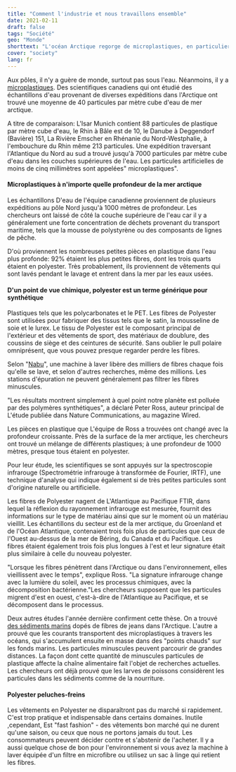 ```yaml
---
title: "Comment l'industrie et nous travaillons ensemble"
date: 2021-02-11
draft: false
tags: "Société"
geo: "Monde"
shorttext: "L'océan Arctique regorge de microplastiques, en particulier les fibres de vêtements délavées qui y polluent les mers."
cover: "society"
lang: fr
---
```


Aux pôles, il n'y a guère de monde, surtout pas sous l'eau. Néanmoins, il y a [microplastiques](https://www.nature.com/articles/s41467-020-20347-1#Sec2 "Pervasive distribution of polyester fibres in the Arctic Ocean is driven by Atlantic inputs"). Des scientifiques canadiens qui ont étudié des échantillons d'eau provenant de diverses expéditions dans l'Arctique ont trouvé une moyenne de 40 particules par mètre cube d'eau de mer arctique.

A titre de comparaison: L'Isar Munich contient 88 particules de plastique par mètre cube d'eau, le Rhin à Bâle est de 10, le Danube à Deggendorf (Bavière) 151, La Rivière Emscher en Rhénanie du Nord-Westphalie, à l'embouchure du Rhin même 213 particules. Une expédition traversant l'Atlantique du Nord au sud a trouvé jusqu'à 7000 particules par mètre cube d'eau dans les couches supérieures de l'eau. Les particules artificielles de moins de cinq millimètres sont appelées" microplastiques".

#### Microplastiques à n'importe quelle profondeur de la mer arctique

Les échantillons D'eau de l'équipe canadienne proviennent de plusieurs expéditions au pôle Nord jusqu'à 1000 mètres de profondeur. Les chercheurs ont laissé de côté la couche supérieure de l'eau car il y a généralement une forte concentration de déchets provenant du transport maritime, tels que la mousse de polystyrène ou des composants de lignes de pêche.

D'où proviennent les nombreuses petites pièces en plastique dans l'eau plus profonde: 92% étaient les plus petites fibres, dont les trois quarts étaient en polyester. Très probablement, ils proviennent de vêtements qui sont lavés pendant le lavage et entrent dans la mer par les eaux usées.

#### D'un point de vue chimique, polyester est un terme générique pour synthétique

Plastiques tels que les polycarbonates et le PET. Les fibres de Polyester sont utilisées pour fabriquer des tissus tels que le satin, la mousseline de soie et le lurex. Le tissu de Polyester est le composant principal de l'extérieur et des vêtements de sport, des matériaux de doublure, des coussins de siège et des ceintures de sécurité. Sans oublier le pull polaire omniprésent, que vous pouvez presque regarder perdre les fibres.

Selon "[Nabu](https://blogs.nabu.de/mikroplastik-landet-im-meer/ "Von der Waschmaschine ins Meer")", une machine à laver libère des milliers de fibres chaque fois qu'elle se lave, et selon d'autres recherches, même des millions. Les stations d'épuration ne peuvent généralement pas filtrer les fibres minuscules.

"Les résultats montrent simplement à quel point notre planète est polluée par des polymères synthétiques", a déclaré Peter Ross, auteur principal de L'étude publiée dans Nature Communications, au magazine Wired.

Les pièces en plastique que L'équipe de Ross a trouvées ont changé avec la profondeur croissante. Près de la surface de la mer arctique, les chercheurs ont trouvé un mélange de différents plastiques; à une profondeur de 1000 mètres, presque tous étaient en polyester.

Pour leur étude, les scientifiques se sont appuyés sur la spectroscopie infrarouge (Spectrométrie infrarouge à transformée de Fourier, IRTF), une technique d'analyse qui indique également si de très petites particules sont d'origine naturelle ou artificielle.

Les fibres de Polyester nagent de L'Atlantique au Pacifique
FTIR, dans lequel la réflexion du rayonnement infrarouge est mesurée, fournit des informations sur le type de matériau ainsi que sur le moment où un matériau vieillit. Les échantillons du secteur est de la mer arctique, du Groenland et de l'Océan Atlantique, contenaient trois fois plus de particules que ceux de l'Ouest au-dessus de la mer de Béring, du Canada et du Pacifique. Les fibres étaient également trois fois plus longues à l'est et leur signature était plus similaire à celle du nouveau polyester.

"Lorsque les fibres pénètrent dans l'Arctique ou dans l'environnement, elles vieillissent avec le temps", explique Ross. "La signature infrarouge change avec la lumière du soleil, avec les processus chimiques, avec la décomposition bactérienne."Les chercheurs supposent que les particules migrent d'est en ouest, c'est-à-dire de l'Atlantique au Pacifique, et se décomposent dans le processus.

Deux autres études l'année dernière confirment cette thèse. On a trouvé [des sédiments marins](https://www.wired.com/story/your-blue-jeans-are-polluting-the-ocean/ "Your Beloved Blue Jeans Are Polluting the Ocean—Big Time") dopés de fibres de jeans dans l'Arctique. L'autre a prouvé que les courants transportent des microplastiques à travers les océans, qui s'accumulent ensuite en masse dans des "points chauds" sur les fonds marins. Les particules minuscules peuvent parcourir de grandes distances. La façon dont cette quantité de minuscules particules de plastique affecte la chaîne alimentaire fait l'objet de recherches actuelles. Les chercheurs ont déjà prouvé que les larves de poissons considèrent les particules dans les sédiments comme de la nourriture.

#### Polyester peluches-freins

Les vêtements en Polyester ne disparaîtront pas du marché si rapidement. C'est trop pratique et indispensable dans certains domaines. Inutile ,cependant, Est "fast fashion" - des vêtements bon marché qui ne durent qu'une saison, ou ceux que nous ne portons jamais du tout. Les consommateurs peuvent décider contre et s'abstenir de l'acheter. Il y a aussi quelque chose de bon pour l'environnement si vous avez la machine à laver équipée d'un filtre en microfibre ou utilisez un sac à linge qui retient les fibres.

